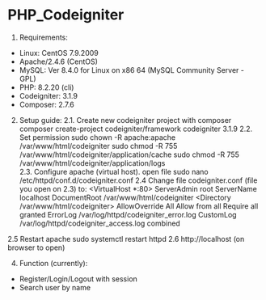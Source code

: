 # PHP_Codeigniter
1. Requirements:
- Linux: CentOS 7.9.2009
- Apache/2.4.6 (CentOS)
- MySQL: Ver 8.4.0 for Linux on x86 64 (MySQL Community Server - GPL)
- PHP: 8.2.20 (cli)
- Codeigniter: 3.1.9
- Composer: 2.7.6


2. Setup guide:
2.1. Create new codeigniter project with composer
  composer create-project codeigniter/framework codeigniter 3.1.9
2.2. Set permission
  sudo chown -R apache:apache /var/www/html/codeigniter
  sudo chmod -R 755 /var/www/html/codeigniter/application/cache
  sudo chmod -R 755 /var/www/html/codeigniter/application/logs  
2.3. Configure apache (virtual host). open file
  sudo nano /etc/httpd/conf.d/codeigniter.conf
2.4 Change file codeigniter.conf (file you open on 2.3) to:
  <VirtualHost *:80>
    ServerAdmin root
    ServerName localhost
    DocumentRoot /var/www/html/codeigniter
    <Directory /var/www/html/codeigniter>
        AllowOverride All
        Allow from all
        Require all granted
    </Directory>
    ErrorLog /var/log/httpd/codeigniter_error.log
    CustomLog /var/log/httpd/codeigniter_access.log combined
</VirtualHost>
2.5 Restart apache
   sudo systemctl restart httpd
2.6 http://localhost (on browser to open)

  
4. Function (currently):
- Register/Login/Logout with session
- Search user by name
